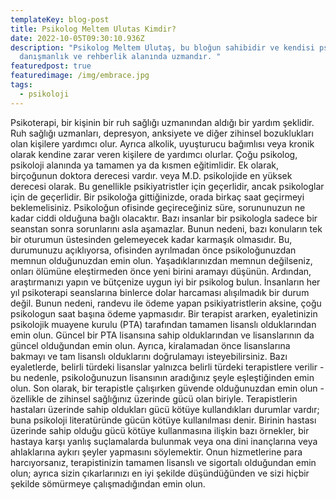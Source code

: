 ```yaml
---
templateKey: blog-post
title: Psikolog Meltem Ulutas Kimdir?
date: 2022-10-05T09:30:10.936Z
description: "Psikolog Meltem Ulutaş, bu bloğun sahibidir ve kendisi psikolojik
  danışmanlık ve rehberlik alanında uzmandır. "
featuredpost: true
featuredimage: /img/embrace.jpg
tags:
  - psikoloji
---
```

Psikoterapi, bir kişinin bir ruh sağlığı uzmanından aldığı bir yardım şeklidir. Ruh sağlığı uzmanları, depresyon, anksiyete ve diğer zihinsel bozuklukları olan kişilere yardımcı olur. Ayrıca alkolik, uyuşturucu bağımlısı veya kronik olarak kendine zarar veren kişilere de yardımcı olurlar. Çoğu psikolog, psikoloji alanında ya tamamen ya da kısmen eğitimlidir. Ek olarak, birçoğunun doktora derecesi vardır. veya M.D. psikolojide en yüksek derecesi olarak. Bu genellikle psikiyatristler için geçerlidir, ancak psikologlar için de geçerlidir.
Bir psikoloğa gittiğinizde, orada birkaç saat geçirmeyi beklemelisiniz. Psikoloğun ofisinde geçireceğiniz süre, sorununuzun ne kadar ciddi olduğuna bağlı olacaktır. Bazı insanlar bir psikologla sadece bir seanstan sonra sorunlarını asla aşamazlar. Bunun nedeni, bazı konuların tek bir oturumun üstesinden gelemeyecek kadar karmaşık olmasıdır. Bu, durumunuzu açıklıyorsa, ofisinden ayrılmadan önce psikoloğunuzdan memnun olduğunuzdan emin olun. Yaşadıklarınızdan memnun değilseniz, onları ölümüne eleştirmeden önce yeni birini aramayı düşünün.
Ardından, araştırmanızı yapın ve bütçenize uygun iyi bir psikolog bulun. İnsanların her yıl psikoterapi seanslarına binlerce dolar harcaması alışılmadık bir durum değil. Bunun nedeni, randevu ile ödeme yapan psikiyatristlerin aksine, çoğu psikologun saat başına ödeme yapmasıdır. Bir terapist ararken, eyaletinizin psikolojik muayene kurulu (PTA) tarafından tamamen lisanslı olduklarından emin olun. Güncel bir PTA lisansına sahip olduklarından ve lisanslarının da güncel olduğundan emin olun. Ayrıca, kiralamadan önce lisanslarına bakmayı ve tam lisanslı olduklarını doğrulamayı isteyebilirsiniz. Bazı eyaletlerde, belirli türdeki lisanslar yalnızca belirli türdeki terapistlere verilir - bu nedenle, psikoloğunuzun lisansının aradığınız şeyle eşleştiğinden emin olun.
Son olarak, bir terapistle çalışırken güvende olduğunuzdan emin olun - özellikle de zihinsel sağlığınız üzerinde gücü olan biriyle. Terapistlerin hastaları üzerinde sahip oldukları gücü kötüye kullandıkları durumlar vardır; buna psikoloji literatüründe gücün kötüye kullanılması denir. Birinin hastası üzerinde sahip olduğu gücü kötüye kullanmasına ilişkin bazı örnekler, bir hastaya karşı yanlış suçlamalarda bulunmak veya ona dini inançlarına veya ahlaklarına aykırı şeyler yapmasını söylemektir. Onun hizmetlerine para harcıyorsanız, terapistinizin tamamen lisanslı ve sigortalı olduğundan emin olun; ayrıca sizin çıkarlarınızı en iyi şekilde düşündüğünden ve sizi hiçbir şekilde sömürmeye çalışmadığından emin olun.